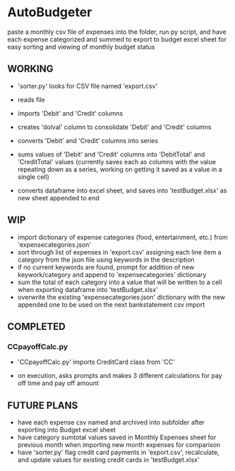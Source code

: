 # AutoBudgeter

paste a monthly csv file of expenses into the folder, run py script, and have each expense categorized and summed to export to budget excel sheet for easy sorting and viewing of monthly budget status

## WORKING

- 'sorter.py' looks for CSV file named 'export.csv'

- reads file

- imports 'Debit' and 'Credit' columns

- creates 'dolval' column to consolidate 'Debit' and 'Credit' columns

- converts 'Debit' and 'Credit' columns into series

- sums values of 'Debit' and 'Credit' columns into 'DebitTotal' and 'CreditTotal' values (currently saves each as columns with the value repeating down as a series, working on getting it saved as a value in a single cell)

- converts dataframe into excel sheet, and saves into 'testBudget.xlsx' as new sheet appended to end

## WIP

- import dictionary of expense categories (food, entertainment, etc.) from 'expensecategories.json'
- sort through list of expenses in 'export.csv' assigning each line item a category from the json file using keywords in the description
- if no current keywords are found, prompt for addition of new keywork/category and append to 'expensecategories' dictionary
- sum the total of each category into a value that will be written to a cell when exporting dataframe into 'testBudget.xlsx' 
- overwrite the existing 'expensecategories.json' dictionary with the new appended one to be used on the next bankstatement csv import

## COMPLETED

### CCpayoffCalc.py

- 'CCpayoffCalc.py' imports CreditCard class from 'CC'

- on execution, asks prompts and makes 3 different calculations for pay off time and pay off amount 

## FUTURE PLANS

- have each expense csv named and archived into subfolder after exporting into Budget excel sheet
- have category sumtotal values saved in Monthly Expenses sheet for previous month when importing new month expenses for comparison 
- have 'sorter.py' flag credit card payments in 'export.csv', recalculate, and update values for existing credit cards in 'testBudget.xlsx'
